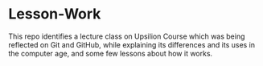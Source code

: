 # Lesson-Work
This repo identifies a lecture class on Upsilion Course which was being reflected on Git and GitHub, while explaining its differences and its uses in the computer age, and some few lessons about how it works.
